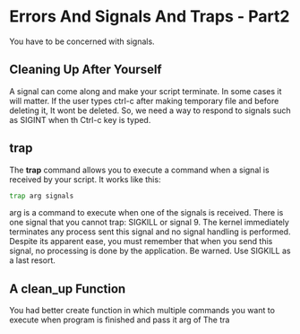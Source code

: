 # Errors And Signals And Traps - Part2
You have to be concerned with signals.

## Cleaning Up After Yourself
A signal can come along and make your script terminate. In some cases it will matter. If the user types ctrl-c after making temporary file and before deleting it, It wont be deleted. So, we need a way to respond to signals such as SIGINT when th Ctrl-c key is typed.

## trap
The **trap** command allows you to execute a command when a signal is received by your script. It works like this:
```bash
trap arg signals
```
arg is a command to execute when one of the signals is received.
There is one signal that you cannot trap: SIGKILL or signal 9. The kernel immediately terminates any process sent this signal and no signal handling is performed. Despite its apparent ease, you must remember that when you send this signal, no processing is done by the application.
Be warned. Use SIGKILL as a last resort.

## A clean_up Function
You had better create function in which multiple commands you want to execute when program is finished and pass it arg of The tra


<!--stackedit_data:
eyJoaXN0b3J5IjpbLTEzNzIwMTA1MSwtNjk2MDczMjM5XX0=
-->